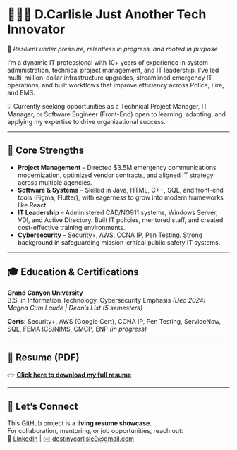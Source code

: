 # 👩🏽‍💻 D.Carlisle Just Another Tech Innovator

🎯 *Resilient under pressure, relentless in progress, and rooted in purpose*

I’m a dynamic IT professional with 10+ years of experience in system administration, technical project management, and IT leadership. I’ve led multi-million-dollar infrastructure upgrades, streamlined emergency IT operations, and built workflows that improve efficiency across Police, Fire, and EMS.  

💡 Currently seeking opportunities as a Technical Project Manager, IT Manager, or Software Engineer (Front-End) open to learning, adapting, and applying my expertise to drive organizational success.  

---

## 🔑 Core Strengths

- **Project Management** – Directed $3.5M emergency communications modernization, optimized vendor contracts, and aligned IT strategy across multiple agencies.  
- **Software & Systems** – Skilled in Java, HTML, C++, SQL, and front-end tools (Figma, Flutter), with eagerness to grow into modern frameworks like React.  
- **IT Leadership** – Administered CAD/NG911 systems, Windows Server, VDI, and Active Directory. Built IT policies, mentored staff, and created cost-effective training environments.  
- **Cybersecurity** – Security+, AWS, CCNA IP, Pen Testing. Strong background in safeguarding mission-critical public safety IT systems.  

---

## 🎓 Education & Certifications

**Grand Canyon University**  
B.S. in Information Technology, Cybersecurity Emphasis *(Dec 2024)*  
*Magna Cum Laude | Dean’s List (5 semesters)*  

**Certs**: Security+, AWS (Google Cert), CCNA IP, Pen Testing, ServiceNow, SQL, FEMA ICS/NIMS, CMCP, ENP *(in progress)*  

---

## 📄 Resume (PDF)

👉 [**Click here to download my full resume**](https://github.com/Run325/DC_TechRes/blob/00ba5c695f105cd233e05867064a1d9a0b7da96a/DC25%20(1).pdf)

---

## 🤝 Let’s Connect

This GitHub project is a **living resume showcase**.  
For collaboration, mentoring, or job opportunities, reach out:  
🔗 [LinkedIn](https://www.linkedin.com/in/destiny-c-01b0a381/) | ✉️ destinycarlisle9@gmail.com


